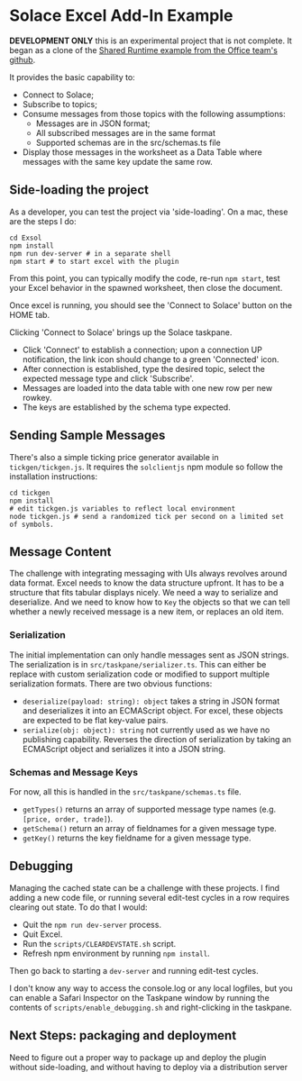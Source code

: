 # Solace Excel Add-In Example

**DEVELOPMENT ONLY** this is an experimental project that is not complete. It began as a clone of the [Shared Runtime example from the Office team's github](https://github.com/OfficeDev/PnP-OfficeAddins/tree/master/Samples/excel-shared-runtime-global-state).

It provides the basic capability to:

- Connect to Solace;
- Subscribe to topics;
- Consume messages from those topics with the following assumptions:
  - Messages are in JSON format;
  - All subscribed messages are in the same format
  - Supported schemas are in the src/schemas.ts file
- Display those messages in the worksheet as a Data Table where messages with the same key update the same row.

## Side-loading the project

As a developer, you can test the project via 'side-loading'. On a mac, these are the steps I do:

``` shell
cd Exsol
npm install
npm run dev-server # in a separate shell
npm start # to start excel with the plugin
```

From this point, you can typically modify the code, re-run `npm start`, test your Excel behavior in the spawned worksheet, then close the document.

Once excel is running, you should see the 'Connect to Solace' button on the HOME tab.

Clicking 'Connect to Solace' brings up the Solace taskpane.

- Click 'Connect' to establish a connection; upon a connection UP notification, the link icon should change to a green 'Connected' icon.
- After connection is established, type the desired topic, select the expected message type and click 'Subscribe'.
- Messages are loaded into the data table with one new row per new rowkey.
- The keys are established by the schema type expected.

## Sending Sample Messages

There's also a simple ticking price generator available in `tickgen/tickgen.js`. It requires the `solclientjs` npm module so follow the installation instructions:

```shell
cd tickgen
npm install
# edit tickgen.js variables to reflect local environment
node tickgen.js # send a randomized tick per second on a limited set of symbols.
```

## Message Content

The challenge with integrating messaging with UIs always revolves around data format. Excel needs to know the data structure upfront. It has to be a structure that fits tabular displays nicely. We need a way to serialize and deserialize. And we need to know how to `Key` the objects so that we can tell whether a newly received message is a new item, or replaces an old item.

### Serialization

The initial implementation can only handle messages sent as JSON strings. The serialization is in `src/taskpane/serializer.ts`. This can either be replace with custom serialization code or modified to support multiple serialization formats. There are two obvious functions:

- `deserialize(payload: string): object` takes a string in JSON format and deserializes it into an ECMAScript object. For excel, these objects are expected to be flat key-value pairs.
- `serialize(obj: object): string` not currently used as we have no publishing capability. Reverses the direction of serialization by taking an ECMAScript object and serializes it into a JSON string. 

### Schemas and Message Keys

For now, all this is handled in the `src/taskpane/schemas.ts` file.

- `getTypes()` returns an array of supported message type names (e.g. `[price, order, trade]`).
- `getSchema()` return an array of fieldnames for a given message type.
- `getKey()` returns the key fieldname for a given message type.

## Debugging

Managing the cached state can be a challenge with these projects. I find adding a new code file, or running several edit-test cycles in a row requires clearing out state. To do that I would:
- Quit the `npm run dev-server` process.
- Quit Excel.
- Run the `scripts/CLEARDEVSTATE.sh` script.
- Refresh npm environment by running `npm install`.

Then go back to starting a `dev-server` and running edit-test cycles.

I don't know any way to access the console.log or any local logfiles, but you can enable a Safari Inspector on the Taskpane window by running the contents of `scripts/enable_debugging.sh` and right-clicking in the taskpane.

## Next Steps: packaging and deployment

Need to figure out a proper way to package up and deploy the plugin without side-loading, and without having to deploy via a distribution server
